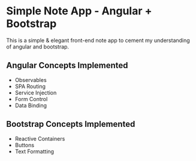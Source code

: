 # Simple Note App - Angular + Bootstrap

This is a simple & elegant front-end note app to cement my understanding of angular and bootstrap. 

## Angular Concepts Implemented
- Observables
- SPA Routing
- Service Injection
- Form Control 
- Data Binding

## Bootstrap Concepts Implemented
- Reactive Containers
- Buttons
- Text Formatting
